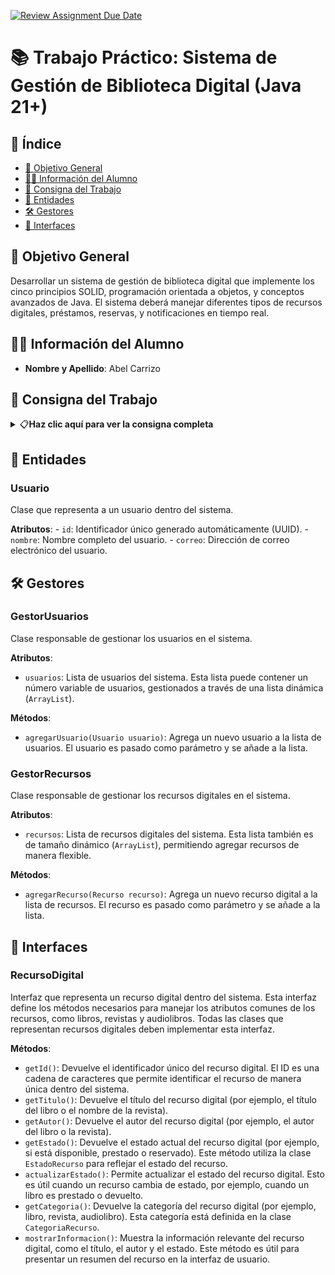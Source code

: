 [![Review Assignment Due Date](https://classroom.github.com/assets/deadline-readme-button-22041afd0340ce965d47ae6ef1cefeee28c7c493a6346c4f15d667ab976d596c.svg)](https://classroom.github.com/a/tc38IXJF)
# 📚 Trabajo Práctico: Sistema de Gestión de Biblioteca Digital (Java 21+)

## 📑 Índice

- [📌 Objetivo General](#-objetivo-general)
- [👨‍🎓 Información del Alumno](#-información-del-alumno)
- [📘 Consigna del Trabajo](#-consigna-del-trabajo)
- [ 🧱 Entidades](#-entidades)
- [ 🛠️ Gestores](#-gestores)
- [ 🧩 Interfaces](#-interfaces)

## 📌 Objetivo General

Desarrollar un sistema de gestión de biblioteca digital que implemente los cinco principios SOLID, programación orientada a objetos, y conceptos avanzados de Java. El sistema deberá manejar diferentes tipos de recursos digitales, préstamos, reservas, y notificaciones en tiempo real.

## 👨‍🎓 Información del Alumno
- **Nombre y Apellido**: Abel Carrizo

## 📘 Consigna del Trabajo

<details>
<summary>📋<strong>Haz clic aquí para ver la consigna completa</strong></summary>

## 📋 Requisitos Adicionales

### Documentación del Sistema
Como parte del trabajo práctico, deberás incluir en este README una guía de uso que explique:

1. **Cómo funciona el sistema**:
   - Descripción general de la arquitectura
   - Explicación de los componentes principales
   - Flujo de trabajo del sistema

2. **Cómo ponerlo en funcionamiento**:
   - Deberás incluir las instrucciones detalladas de puesta en marcha
   - Explicar los requisitos previos necesarios
   - Describir el proceso de compilación
   - Detallar cómo ejecutar la aplicación

3. **Cómo probar cada aspecto desarrollado**:
   - Deberás proporcionar ejemplos de uso para cada funcionalidad implementada
   - Incluir casos de prueba que demuestren el funcionamiento del sistema
   - Describir flujos de trabajo completos que muestren la interacción entre diferentes componentes

La guía debe ser clara, concisa y permitir a cualquier usuario entender y probar el sistema. Se valorará especialmente:
- La claridad de las instrucciones
- La completitud de la documentación
- La organización de la información
- La inclusión de ejemplos prácticos

### Prueba de Funcionalidades

#### 1. Gestión de Recursos
- **Agregar Libro**: 
  - Proceso para agregar un nuevo libro al sistema
  - Verificación de que el libro se agregó correctamente
  - Validación de los datos ingresados

- **Buscar Recurso**:
  - Proceso de búsqueda de recursos
  - Verificación de resultados de búsqueda
  - Manejo de casos donde no se encuentran resultados

- **Listar Recursos**:
  - Visualización de todos los recursos
  - Filtrado por diferentes criterios
  - Ordenamiento de resultados

#### 2. Gestión de Usuarios
- **Registrar Usuario**:
  - Proceso de registro de nuevos usuarios
  - Validación de datos del usuario
  - Verificación del registro exitoso

- **Buscar Usuario**:
  - Proceso de búsqueda de usuarios
  - Visualización de información del usuario
  - Manejo de usuarios no encontrados

#### 3. Préstamos
- **Realizar Préstamo**:
  - Proceso completo de préstamo
  - Verificación de disponibilidad
  - Actualización de estados

- **Devolver Recurso**:
  - Proceso de devolución
  - Actualización de estados
  - Liberación del recurso

#### 4. Reservas
- **Realizar Reserva**:
  - Proceso de reserva de recursos
  - Gestión de cola de reservas
  - Notificación de disponibilidad

#### 5. Reportes
- **Ver Reportes**:
  - Generación de diferentes tipos de reportes
  - Visualización de estadísticas
  - Exportación de datos

#### 6. Alertas
- **Verificar Alertas**:
  - Sistema de notificaciones
  - Diferentes tipos de alertas
  - Gestión de recordatorios

### Ejemplos de Prueba
1. **Flujo Completo de Préstamo**:
   - Registrar un usuario
   - Agregar un libro
   - Realizar un préstamo
   - Verificar el estado del recurso
   - Devolver el recurso
   - Verificar la actualización del estado

2. **Sistema de Reservas**:
   - Registrar dos usuarios
   - Agregar un libro
   - Realizar una reserva con cada usuario
   - Verificar la cola de reservas
   - Procesar las reservas

3. **Alertas y Notificaciones**:
   - Realizar un préstamo
   - Esperar a que se acerque la fecha de vencimiento
   - Verificar las alertas generadas
   - Probar la renovación del préstamo

## 🧩 Tecnologías y Herramientas

- Java 21+ (LTS)
- Git y GitHub
- GitHub Projects
- GitHub Issues
- GitHub Pull Requests

## 📘 Etapas del Trabajo

### Etapa 1: Diseño Base y Principios SOLID
- **SRP**: 
  - Crear clase `Usuario` con atributos básicos (nombre, ID, email)
  - Crear clase `RecursoDigital` como clase base abstracta
  - Implementar clase `GestorUsuarios` separada de `GestorRecursos`
  - Cada clase debe tener una única responsabilidad clara
  - Implementar clase `Consola` para manejar la interacción con el usuario

- **OCP**: 
  - Diseñar interfaz `RecursoDigital` con métodos comunes
  - Implementar clases concretas `Libro`, `Revista`, `Audiolibro`
  - Usar herencia para extender funcionalidad sin modificar código existente
  - Ejemplo: agregar nuevo tipo de recurso sin cambiar clases existentes
  - Implementar menú de consola extensible para nuevos tipos de recursos

- **LSP**: 
  - Asegurar que todas las subclases de `RecursoDigital` puedan usarse donde se espera `RecursoDigital`
  - Implementar métodos comunes en la clase base
  - Validar que el comportamiento sea consistente en todas las subclases
  - Crear métodos de visualización en consola para todos los tipos de recursos

- **ISP**: 
  - Crear interfaz `Prestable` para recursos que se pueden prestar
  - Crear interfaz `Renovable` para recursos que permiten renovación
  - Implementar solo las interfaces necesarias en cada clase
  - Diseñar menús de consola específicos para cada tipo de operación

- **DIP**: 
  - Crear interfaz `ServicioNotificaciones`
  - Implementar `ServicioNotificacionesEmail` y `ServicioNotificacionesSMS`
  - Usar inyección de dependencias en las clases que necesitan notificaciones
  - Implementar visualización de notificaciones en consola

### Etapa 2: Gestión de Recursos y Colecciones
- Implementar colecciones:
  - Usar `ArrayList<RecursoDigital>` para almacenar recursos
  - Usar `Map<String, Usuario>` para gestionar usuarios
  - Implementar métodos de búsqueda básicos
  - Crear menú de consola para gestión de recursos

- Crear servicios de búsqueda:
  - Implementar búsqueda por título usando Streams
  - Implementar filtrado por categoría
  - Crear comparadores personalizados para ordenamiento
  - Diseñar interfaz de consola para búsquedas con filtros

- Sistema de categorización:
  - Crear enum `CategoriaRecurso`
  - Implementar método de asignación de categorías
  - Crear búsqueda por categoría
  - Mostrar categorías disponibles en consola

- Manejo de excepciones:
  - Crear `RecursoNoDisponibleException`
  - Crear `UsuarioNoEncontradoException`
  - Implementar manejo adecuado de excepciones en los servicios
  - Mostrar mensajes de error amigables en consola

### Etapa 3: Sistema de Préstamos y Reservas
- Implementar sistema de préstamos:
  - Crear clase `Prestamo` con atributos básicos
  - Implementar lógica de préstamo y devolución
  - Manejar estados de los recursos (disponible, prestado, reservado)
  - Diseñar menú de consola para préstamos

- Sistema de reservas:
  - Crear clase `Reserva` con atributos necesarios
  - Implementar cola de reservas usando `BlockingQueue`
  - Manejar prioridad de reservas
  - Mostrar estado de reservas en consola

- Notificaciones:
  - Implementar sistema básico de notificaciones
  - Crear diferentes tipos de notificaciones
  - Usar `ExecutorService` para enviar notificaciones
  - Mostrar notificaciones en consola

- Concurrencia:
  - Implementar sincronización en operaciones de préstamo
  - Usar `synchronized` donde sea necesario
  - Manejar condiciones de carrera
  - Mostrar estado de operaciones concurrentes en consola

### Etapa 4: Reportes y Análisis
- Generar reportes básicos:
  - Implementar reporte de recursos más prestados
  - Crear reporte de usuarios más activos
  - Generar estadísticas de uso por categoría
  - Diseñar visualización de reportes en consola

- Sistema de alertas:
  - Implementar alertas por vencimiento de préstamos:
    - Crear clase `AlertaVencimiento` que monitorea fechas de devolución
    - Implementar lógica de recordatorios (1 día antes, día del vencimiento)
    - Mostrar alertas en consola con formato destacado
    - Permitir renovación desde la alerta
  
  - Crear notificaciones de disponibilidad:
    - Implementar `AlertaDisponibilidad` para recursos reservados
    - Notificar cuando un recurso reservado está disponible
    - Mostrar lista de recursos disponibles en consola
    - Permitir préstamo inmediato desde la notificación
  
  - Manejar recordatorios automáticos:
    - Implementar sistema de recordatorios periódicos
    - Crear diferentes niveles de urgencia (info, warning, error)
    - Mostrar historial de alertas en consola
    - Permitir configuración de preferencias de notificación

- Concurrencia en reportes:
  - Implementar generación de reportes en segundo plano
  - Usar `ExecutorService` para tareas asíncronas
  - Manejar concurrencia en acceso a datos
  - Mostrar progreso de generación de reportes en consola

## 📋 Detalle de Implementación

### 1. Estructura Base
```java
// Interfaces principales
public interface RecursoDigital {
    String getIdentificador();
    EstadoRecurso getEstado();
    void actualizarEstado(EstadoRecurso estado);
}

public interface Prestable {
    boolean estaDisponible();
    LocalDateTime getFechaDevolucion();
    void prestar(Usuario usuario);
}

public interface Notificable {
    void enviarNotificacion(String mensaje);
    List<Notificacion> getNotificacionesPendientes();
}

// Clase base abstracta
public abstract class RecursoBase implements RecursoDigital, Prestable {
    // Implementación común
}
```

### 2. Gestión de Biblioteca
```java
public class GestorBiblioteca {
    private final Map<String, RecursoDigital> recursos;
    private final List<Prestamo> prestamos;
    private final ExecutorService notificador;
    // Implementación de gestión
}
```

### 3. Sistema de Préstamos
```java
public class SistemaPrestamos {
    private final BlockingQueue<SolicitudPrestamo> colaSolicitudes;
    private final ExecutorService procesadorPrestamos;
    // Implementación de préstamos
}
```

## ✅ Entrega y Flujo de Trabajo con GitHub

1. **Configuración del Repositorio**
   - Proteger la rama `main`
   - Crear template de Issues y Pull Requests

2. **Project Kanban**
   - `To Do`
   - `In Progress`
   - `Code Review`
   - `Done`

3. **Milestones**
   - Etapa 1: Diseño Base
   - Etapa 2: Gestión de Recursos
   - Etapa 3: Sistema de Préstamos
   - Etapa 4: Reportes

4. **Issues y Pull Requests**
   - Crear Issues detallados para cada funcionalidad
   - Asociar cada Issue a un Milestone
   - Implementar en ramas feature
   - Revisar código antes de merge

## 📝 Ejemplo de Issue

### Título
Implementar sistema de préstamos concurrente

### Descripción
Crear el sistema de préstamos que utilice hilos y el patrón productor-consumidor para procesar solicitudes de préstamo en tiempo real.

#### Requisitos
- Implementar `BlockingQueue` para solicitudes de préstamo
- Crear procesador de solicitudes usando `ExecutorService`
- Implementar sistema de notificaciones
- Asegurar thread-safety en operaciones de préstamo

#### Criterios de Aceptación
- [ ] Sistema procesa préstamos concurrentemente
- [ ] Manejo adecuado de excepciones
- [ ] Documentación de diseño

### Labels
- `enhancement`
- `concurrency`

## ✅ Requisitos para la Entrega

- ✅ Implementación completa de todas las etapas
- ✅ Código bien documentado
- ✅ Todos los Issues cerrados
- ✅ Todos los Milestones completados
- ✅ Pull Requests revisados y aprobados
- ✅ Project actualizado

> ⏰ **Fecha de vencimiento**: 23/04/2025 a las 13:00 hs

## 📚 Recursos Adicionales

- Documentación oficial de Java 21
- Guías de estilo de código
- Ejemplos de implementación concurrente
- Patrones de diseño aplicados

## 📝 Consideraciones Éticas

### Uso de Inteligencia Artificial
El uso de herramientas de IA en este trabajo práctico debe seguir las siguientes pautas:

1. **Transparencia**
   - Documentar claramente qué partes del código fueron generadas con IA
   - Explicar las modificaciones realizadas al código generado
   - Mantener un registro de las herramientas utilizadas

2. **Aprendizaje**
   - La IA debe usarse como herramienta de aprendizaje, no como reemplazo
   - Comprender y ser capaz de explicar el código generado
   - Utilizar la IA para mejorar la comprensión de conceptos

3. **Integridad Académica**
   - El trabajo final debe reflejar tu aprendizaje y comprensión personal
   - No se permite la presentación de código generado sin comprensión
   - Debes poder explicar y defender cualquier parte del código

4. **Responsabilidad**
   - Verificar la corrección y seguridad del código generado
   - Asegurar que el código cumple con los requisitos del proyecto
   - Mantener la calidad y estándares de código establecidos

5. **Desarrollo Individual**
   - La IA puede usarse para facilitar tu proceso de aprendizaje
   - Documentar tu proceso de desarrollo y decisiones tomadas
   - Mantener un registro de tu progreso y aprendizaje

### Consecuencias del Uso Inadecuado
El uso inadecuado de IA puede resultar en:
- Calificación reducida o nula
- Sanciones académicas
- Pérdida de oportunidades de aprendizaje
- Impacto negativo en tu desarrollo profesional

## 📝 Licencia

Este trabajo es parte del curso de Programación Avanzada de Ingeniería en Informática. Uso educativo únicamente.

</details>

## 🧱 Entidades

### Usuario

Clase que representa a un usuario dentro del sistema.

**Atributos**:
    - `id`: Identificador único generado automáticamente (UUID).
    - `nombre`: Nombre completo del usuario.
    - `correo`: Dirección de correo electrónico del usuario.

## 🛠️ Gestores

### GestorUsuarios

Clase responsable de gestionar los usuarios en el sistema.

**Atributos**:

- `usuarios`: Lista de usuarios del sistema. Esta lista puede contener un número variable de usuarios, gestionados a través de una lista dinámica (`ArrayList`).

**Métodos**:

- `agregarUsuario(Usuario usuario)`: Agrega un nuevo usuario a la lista de usuarios. El usuario es pasado como parámetro y se añade a la lista.

### **GestorRecursos**

Clase responsable de gestionar los recursos digitales en el sistema.

**Atributos**:

- `recursos`: Lista de recursos digitales del sistema. Esta lista también es de tamaño dinámico (`ArrayList`), permitiendo agregar recursos de manera flexible.

**Métodos**:

- `agregarRecurso(Recurso recurso)`: Agrega un nuevo recurso digital a la lista de recursos. El recurso es pasado como parámetro y se añade a la lista.

## 🧩 Interfaces

### RecursoDigital

Interfaz que representa un recurso digital dentro del sistema. Esta interfaz define los métodos necesarios para manejar los atributos comunes de los recursos, como libros, revistas y audiolibros. Todas las clases que representan recursos digitales deben implementar esta interfaz.

**Métodos**:

- `getId()`: Devuelve el identificador único del recurso digital. El ID es una cadena de caracteres que permite identificar el recurso de manera única dentro del sistema.
- `getTitulo()`: Devuelve el título del recurso digital (por ejemplo, el título del libro o el nombre de la revista).
- `getAutor()`: Devuelve el autor del recurso digital (por ejemplo, el autor del libro o la revista).
- `getEstado()`: Devuelve el estado actual del recurso digital (por ejemplo, si está disponible, prestado o reservado). Este método utiliza la clase `EstadoRecurso` para reflejar el estado del recurso.
- `actualizarEstado()`: Permite actualizar el estado del recurso digital. Esto es útil cuando un recurso cambia de estado, por ejemplo, cuando un libro es prestado o devuelto.
- `getCategoria()`: Devuelve la categoría del recurso digital (por ejemplo, libro, revista, audiolibro). Esta categoría está definida en la clase `CategoriaRecurso`.
- `mostrarInformacion()`: Muestra la información relevante del recurso digital, como el título, el autor y el estado. Este método es útil para presentar un resumen del recurso en la interfaz de usuario.
